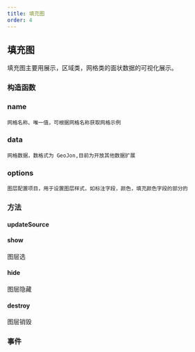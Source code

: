 ```yaml
---
title: 填充图
order: 4
---
```


## 填充图

填充图主要用展示，区域类，网格类的面状数据的可视化展示。

### 构造函数

### name

    网格名称、唯一值，可根据网格名称获取网格示例

### data

    网格数据，数格式为 GeoJon,目前为开放其他数据扩展

### options

    图层配置项目，用于设置图层样式，如标注字段，颜色，填充颜色字段的部分的

### 方法

#### updateSource

#### show

图层选

#### hide

图层隐藏

#### destroy

图层销毁

### 事件
